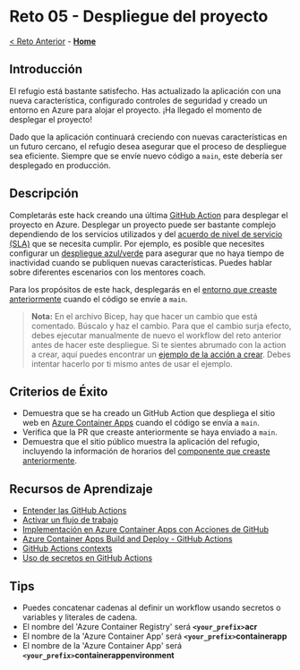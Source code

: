 # Reto 05 - Despliegue del proyecto

[< Reto Anterior](./Challenge-04.md) - **[Home](../README.md)**

## Introducción

El refugio está bastante satisfecho. Has actualizado la aplicación con una nueva característica, configurado controles de seguridad y creado un entorno en Azure para alojar el proyecto. ¡Ha llegado el momento de desplegar el proyecto!

Dado que la aplicación continuará creciendo con nuevas características en un futuro cercano, el refugio desea asegurar que el proceso de despliegue sea eficiente. Siempre que se envíe nuevo código a `main`, este debería ser desplegado en producción.

## Descripción

Completarás este hack creando una última [GitHub Action](https://docs.github.com/es/actions/learn-github-actions/understanding-github-actions) para desplegar el proyecto en Azure. Desplegar un proyecto puede ser bastante complejo dependiendo de los servicios utilizados y del [acuerdo de nivel de servicio (SLA)](https://es.wikipedia.org/wiki/Acuerdo_de_nivel_de_servicio) que se necesita cumplir. Por ejemplo, es posible que necesites configurar un [despliegue azul/verde](https://martinfowler.com/bliki/BlueGreenDeployment.html) para asegurar que no haya tiempo de inactividad cuando se publiquen nuevas características. Puedes hablar sobre diferentes escenarios con los mentores coach.

Para los propósitos de este hack, desplegarás en el [entorno que creaste anteriormente](./Challenge-04.md) cuando el código se envíe a `main`.

> **Nota:** En el archivo Bicep, hay que hacer un cambio que está comentado. Búscalo y haz el cambio. Para que el cambio surja efecto, debes ejecutar manualmente de nuevo el workflow del reto anterior antes de hacer este despliegue. Si te sientes abrumado con la action a crear, aquí puedes encontrar un [ejemplo de la acción a crear](https://gist.github.com/luislogosmx/384f7387d5a1e45dbe602265b2d023b8). Debes intentar hacerlo por ti mismo antes de usar el ejemplo.

## Criterios de Éxito

- Demuestra que se ha creado un GitHub Action que despliega el sitio web en [Azure Container Apps](https://learn.microsoft.com/es-es/azure/container-apps/overview) cuando el código se envía a `main`.
- Verifica que la PR que creaste anteriormente se haya enviado a `main`.
- Demuestra que el sitio público muestra la aplicación del refugio, incluyendo la información de horarios del [componente que creaste anteriormente](./Challenge-01.md).

## Recursos de Aprendizaje

- [Entender las GitHub Actions](https://docs.github.com/es/actions/learn-github-actions/understanding-github-actions)
- [Activar un flujo de trabajo](https://docs.github.com/es/actions/using-workflows/triggering-a-workflow)
- [Implementación en Azure Container Apps con Acciones de GitHub](https://learn.microsoft.com/es-es/azure/container-apps/github-actions)
- [Azure Container Apps Build and Deploy - GitHub Actions](https://github.com/marketplace/actions/azure-container-apps-build-and-deploy)
- [GitHub Actions contexts](https://docs.github.com/es/actions/learn-github-actions/contexts)
- [Uso de secretos en GitHub Actions](https://docs.github.com/es/actions/security-guides/using-secrets-in-github-actions)

## Tips

- Puedes concatenar cadenas al definir un workflow usando secretos o variables y literales de cadena.
- El nombre del 'Azure Container Registry' será **`<your_prefix>`acr**
- El nombre de la 'Azure Container App' será **`<your_prefix>`containerapp**
- El nombre de la 'Azure Container App' será **`<your_prefix>`containerappenvironment**

